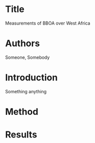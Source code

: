 # Title
Measurements of BBOA over West Africa

# Authors
Someone, Somebody

# Introduction
Something anything

# Method

# Results
